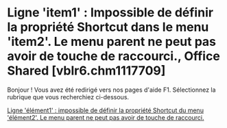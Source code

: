 
# Ligne 'item1' : Impossible de définir la propriété Shortcut dans le menu 'item2'. Le menu parent ne peut pas avoir de touche de raccourci., Office Shared [vblr6.chm1117709]

Bonjour ! Vous avez été redirigé vers nos pages d'aide F1. Sélectionnez la rubrique que vous recherchiez ci-dessous.

[Ligne 'élément1' : impossible de définir la propriété Shortcut du menu 'élément2'. Le menu parent ne peut pas avoir de touche de raccourci.](http://msdn.microsoft.com/library/fabb46ea-3969-ea1f-e5b0-5f502b78d69c%28Office.15%29.aspx)
